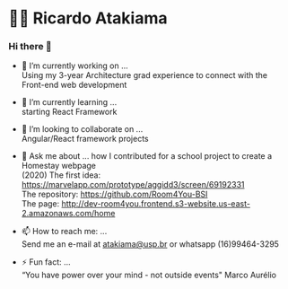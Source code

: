 # :man_technologist: Ricardo Atakiama 

### Hi there 👋

<!--
**Naneshoru/Naneshoru** is a ✨ _special_ ✨ repository because its `README.md` (this file) appears on your GitHub profile.
-->

- 🔭 I’m currently working on ... <br>
  Using my 3-year Architecture grad experience to connect with the Front-end web development

- 🌱 I’m currently learning ... <br>
  starting React Framework
  
- 👯 I’m looking to collaborate on ... <br>
  Angular/React framework projects 

- 💬 Ask me about ...
  how I contributed for a school project to create a Homestay webpage <br> (2020)
  The first idea: https://marvelapp.com/prototype/aggidd3/screen/69192331 <br>
  The repository: https://github.com/Room4You-BSI <br>
  The page: http://dev-room4you.frontend.s3-website.us-east-2.amazonaws.com/home <br>

- 📫 How to reach me: ... <br>
  Send me an e-mail at atakiama@usp.br or whatsapp (16)99464-3295

- ⚡ Fun fact: ... <br>
“You have power over your mind - not outside events" Marco Aurélio

